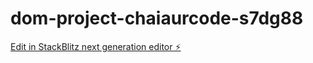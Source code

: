 # dom-project-chaiaurcode-s7dg88

[Edit in StackBlitz next generation editor ⚡️](https://stackblitz.com/~/github.com/YVVERMA/dom-project-chaiaurcode-s7dg88)